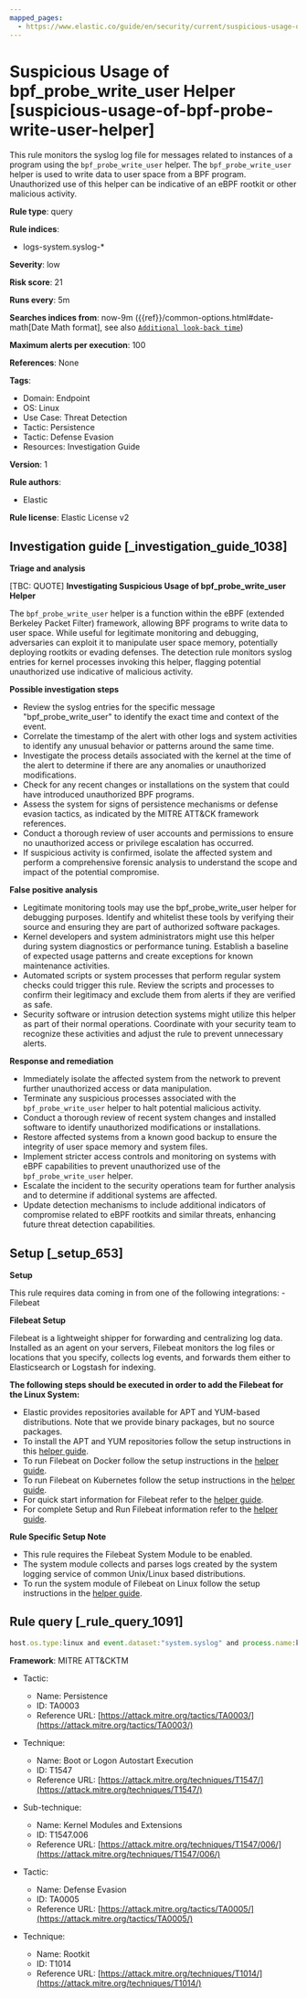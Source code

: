 ```yaml
---
mapped_pages:
  - https://www.elastic.co/guide/en/security/current/suspicious-usage-of-bpf-probe-write-user-helper.html
---
```


# Suspicious Usage of bpf_probe_write_user Helper [suspicious-usage-of-bpf-probe-write-user-helper]

This rule monitors the syslog log file for messages related to instances of a program using the `bpf_probe_write_user` helper. The `bpf_probe_write_user` helper is used to write data to user space from a BPF program. Unauthorized use of this helper can be indicative of an eBPF rootkit or other malicious activity.

**Rule type**: query

**Rule indices**:

* logs-system.syslog-*

**Severity**: low

**Risk score**: 21

**Runs every**: 5m

**Searches indices from**: now-9m ({{ref}}/common-options.html#date-math[Date Math format], see also [`Additional look-back time`](docs-content://solutions/security/detect-and-alert/create-detection-rule.md#rule-schedule))

**Maximum alerts per execution**: 100

**References**: None

**Tags**:

* Domain: Endpoint
* OS: Linux
* Use Case: Threat Detection
* Tactic: Persistence
* Tactic: Defense Evasion
* Resources: Investigation Guide

**Version**: 1

**Rule authors**:

* Elastic

**Rule license**: Elastic License v2

## Investigation guide [_investigation_guide_1038]

**Triage and analysis**

[TBC: QUOTE]
**Investigating Suspicious Usage of bpf_probe_write_user Helper**

The `bpf_probe_write_user` helper is a function within the eBPF (extended Berkeley Packet Filter) framework, allowing BPF programs to write data to user space. While useful for legitimate monitoring and debugging, adversaries can exploit it to manipulate user space memory, potentially deploying rootkits or evading defenses. The detection rule monitors syslog entries for kernel processes invoking this helper, flagging potential unauthorized use indicative of malicious activity.

**Possible investigation steps**

* Review the syslog entries for the specific message "bpf_probe_write_user" to identify the exact time and context of the event.
* Correlate the timestamp of the alert with other logs and system activities to identify any unusual behavior or patterns around the same time.
* Investigate the process details associated with the kernel at the time of the alert to determine if there are any anomalies or unauthorized modifications.
* Check for any recent changes or installations on the system that could have introduced unauthorized BPF programs.
* Assess the system for signs of persistence mechanisms or defense evasion tactics, as indicated by the MITRE ATT&CK framework references.
* Conduct a thorough review of user accounts and permissions to ensure no unauthorized access or privilege escalation has occurred.
* If suspicious activity is confirmed, isolate the affected system and perform a comprehensive forensic analysis to understand the scope and impact of the potential compromise.

**False positive analysis**

* Legitimate monitoring tools may use the bpf_probe_write_user helper for debugging purposes. Identify and whitelist these tools by verifying their source and ensuring they are part of authorized software packages.
* Kernel developers and system administrators might use this helper during system diagnostics or performance tuning. Establish a baseline of expected usage patterns and create exceptions for known maintenance activities.
* Automated scripts or system processes that perform regular system checks could trigger this rule. Review the scripts and processes to confirm their legitimacy and exclude them from alerts if they are verified as safe.
* Security software or intrusion detection systems might utilize this helper as part of their normal operations. Coordinate with your security team to recognize these activities and adjust the rule to prevent unnecessary alerts.

**Response and remediation**

* Immediately isolate the affected system from the network to prevent further unauthorized access or data manipulation.
* Terminate any suspicious processes associated with the `bpf_probe_write_user` helper to halt potential malicious activity.
* Conduct a thorough review of recent system changes and installed software to identify unauthorized modifications or installations.
* Restore affected systems from a known good backup to ensure the integrity of user space memory and system files.
* Implement stricter access controls and monitoring on systems with eBPF capabilities to prevent unauthorized use of the `bpf_probe_write_user` helper.
* Escalate the incident to the security operations team for further analysis and to determine if additional systems are affected.
* Update detection mechanisms to include additional indicators of compromise related to eBPF rootkits and similar threats, enhancing future threat detection capabilities.


## Setup [_setup_653]

**Setup**

This rule requires data coming in from one of the following integrations: - Filebeat

**Filebeat Setup**

Filebeat is a lightweight shipper for forwarding and centralizing log data. Installed as an agent on your servers, Filebeat monitors the log files or locations that you specify, collects log events, and forwards them either to Elasticsearch or Logstash for indexing.

**The following steps should be executed in order to add the Filebeat for the Linux System:**

* Elastic provides repositories available for APT and YUM-based distributions. Note that we provide binary packages, but no source packages.
* To install the APT and YUM repositories follow the setup instructions in this [helper guide](beats://docs/reference/filebeat/setup-repositories.md).
* To run Filebeat on Docker follow the setup instructions in the [helper guide](beats://docs/reference/filebeat/running-on-docker.md).
* To run Filebeat on Kubernetes follow the setup instructions in the [helper guide](beats://docs/reference/filebeat/running-on-kubernetes.md).
* For quick start information for Filebeat refer to the [helper guide](https://www.elastic.co/guide/en/beats/filebeat/8.11/filebeat-installation-configuration.html).
* For complete Setup and Run Filebeat information refer to the [helper guide](beats://docs/reference/filebeat/setting-up-running.md).

**Rule Specific Setup Note**

* This rule requires the Filebeat System Module to be enabled.
* The system module collects and parses logs created by the system logging service of common Unix/Linux based distributions.
* To run the system module of Filebeat on Linux follow the setup instructions in the [helper guide](beats://docs/reference/filebeat/filebeat-module-system.md).


## Rule query [_rule_query_1091]

```js
host.os.type:linux and event.dataset:"system.syslog" and process.name:kernel and message:"bpf_probe_write_user"
```

**Framework**: MITRE ATT&CKTM

* Tactic:

    * Name: Persistence
    * ID: TA0003
    * Reference URL: [https://attack.mitre.org/tactics/TA0003/](https://attack.mitre.org/tactics/TA0003/)

* Technique:

    * Name: Boot or Logon Autostart Execution
    * ID: T1547
    * Reference URL: [https://attack.mitre.org/techniques/T1547/](https://attack.mitre.org/techniques/T1547/)

* Sub-technique:

    * Name: Kernel Modules and Extensions
    * ID: T1547.006
    * Reference URL: [https://attack.mitre.org/techniques/T1547/006/](https://attack.mitre.org/techniques/T1547/006/)

* Tactic:

    * Name: Defense Evasion
    * ID: TA0005
    * Reference URL: [https://attack.mitre.org/tactics/TA0005/](https://attack.mitre.org/tactics/TA0005/)

* Technique:

    * Name: Rootkit
    * ID: T1014
    * Reference URL: [https://attack.mitre.org/techniques/T1014/](https://attack.mitre.org/techniques/T1014/)



